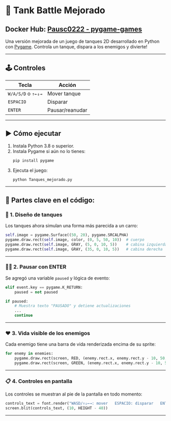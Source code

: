 # 🔫 Tank Battle Mejorado

## Docker Hub: [Pausc0222 - pygame-games](https://hub.docker.com/r/pausc0222/pygame-games)

Una versión mejorada de un juego de tanques 2D desarrollado en Python con [Pygame](https://www.pygame.org/). Controla un tanque, dispara a los enemigos y divierte!

---

## 🕹️ Controles

| Tecla        | Acción              |
|-------------|---------------------|
| `W/A/S/D` o `↑←↓→` | Mover tanque          |
| `ESPACIO`    | Disparar            |
| `ENTER`      | Pausar/reanudar     |

---

## ▶️ Cómo ejecutar

1. Instala Python 3.8 o superior.
2. Instala Pygame si aún no lo tienes:
   ```bash
   pip install pygame
   ```
3. Ejecuta el juego:
   ```bash
   python Tanques_mejorado.py
   ```

---

## 🧠 Partes clave en el código:

### 🎨 1. **Diseño de tanques**
Los tanques ahora simulan una forma más parecida a un carro:
```python
self.image = pygame.Surface((50, 20), pygame.SRCALPHA)
pygame.draw.rect(self.image, color, (0, 5, 50, 10))  # cuerpo
pygame.draw.rect(self.image, GRAY, (5, 0, 10, 5))    # cabina izquierda
pygame.draw.rect(self.image, GRAY, (35, 0, 10, 5))   # cabina derecha
```

---

### 🧘‍♂️ 2. **Pausar con ENTER**
Se agregó una variable `paused` y lógica de evento:
```python
elif event.key == pygame.K_RETURN:
    paused = not paused

if paused:
    # Muestra texto "PAUSADO" y detiene actualizaciones
    ...
    continue
```

---

### ❤️ 3. **Vida visible de los enemigos**
Cada enemigo tiene una barra de vida renderizada encima de su sprite:
```python
for enemy in enemies:
    pygame.draw.rect(screen, RED, (enemy.rect.x, enemy.rect.y - 10, 50, 5))
    pygame.draw.rect(screen, GREEN, (enemy.rect.x, enemy.rect.y - 10, 50 * (enemy.health / 100), 5))
```

---

### 📋 4. **Controles en pantalla**
Los controles se muestran al pie de la pantalla en todo momento:
```python
controls_text = font.render("WASD/↑↓←→: mover   ESPACIO: disparar   ENTER: pausar", True, WHITE)
screen.blit(controls_text, (10, HEIGHT - 40))
```
---
